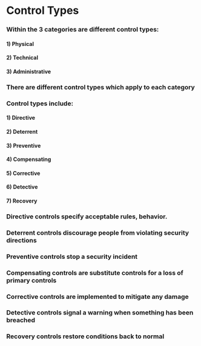 # Control Types

### Within the 3 categories are different control types:

#### 1) Physical

#### 2) Technical

#### 3) Administrative

### There are different control types which apply to each category

### Control types include:

#### 1) Directive

#### 2) Deterrent

#### 3) Preventive

#### 4) Compensating

#### 5) Corrective

#### 6) Detective

#### 7) Recovery

### Directive controls specify acceptable rules, behavior.

### Deterrent controls discourage people from violating security directions

### Preventive controls stop a security incident

### Compensating controls are substitute controls for a loss of primary controls

### Corrective controls are implemented to mitigate any damage

### Detective controls signal a warning when something has been breached

### Recovery controls restore conditions back to normal
